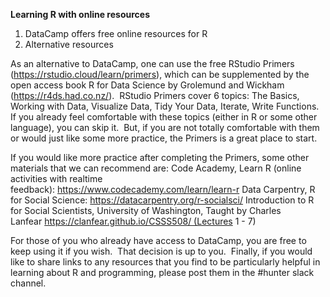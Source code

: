 **Learning R with online resources**

1. DataCamp offers free online resources for R 
2. Alternative resources 

As an alternative to DataCamp, one can use the free RStudio Primers (https://rstudio.cloud/learn/primers), which can be supplemented by the open access book R for Data Science by Grolemund and Wickham (https://r4ds.had.co.nz/).  RStudio Primers cover 6 topics: The Basics, Working with Data, Visualize Data, Tidy Your Data, Iterate, Write Functions.  If you already feel comfortable with these topics (either in R or some other language), you can skip it.  But, if you are not totally comfortable with them or would just like some more practice, the Primers is a great place to start. 

If you would like more practice after completing the Primers, some other materials that we can recommend are:
Code Academy, Learn R (online activities with realtime feedback): https://www.codecademy.com/learn/learn-r
Data Carpentry, R for Social Science: https://datacarpentry.org/r-socialsci/
Introduction to R for Social Scientists, University of Washington, Taught by Charles Lanfear https://clanfear.github.io/CSSS508/ (Lectures 1 - 7)

For those of you who already have access to DataCamp, you are free to keep using it if you wish.  That decision is up to you.  Finally, if you would like to share links to any resources that you find to be particularly helpful in learning about R and programming, please post them in the #hunter slack channel.


